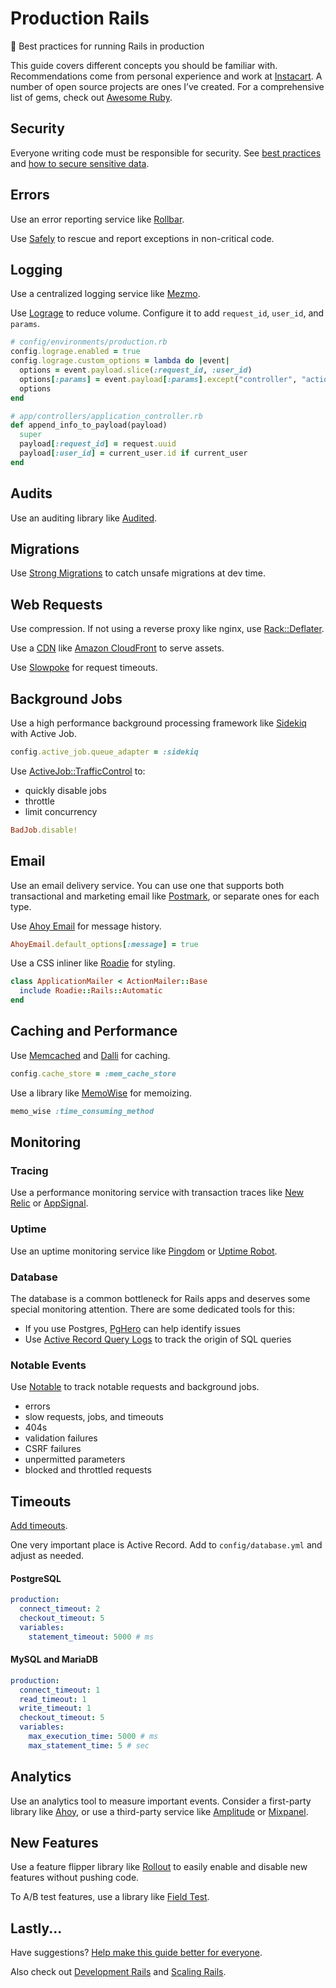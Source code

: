 # Production Rails

:rocket: Best practices for running Rails in production

This guide covers different concepts you should be familiar with. Recommendations come from personal experience and work at [Instacart](https://www.instacart.com/opensource). A number of open source projects are ones I’ve created. For a comprehensive list of gems, check out [Awesome Ruby](https://awesome-ruby.com).

## Security

Everyone writing code must be responsible for security. See [best practices](https://github.com/ankane/secure_rails) and [how to secure sensitive data](https://ankane.org/sensitive-data-rails).

## Errors

Use an error reporting service like [Rollbar](https://rollbar.com/).

Use [Safely](https://github.com/ankane/safely) to rescue and report exceptions in non-critical code.

## Logging

Use a centralized logging service like [Mezmo](https://www.mezmo.com/).

Use [Lograge](https://github.com/roidrage/lograge) to reduce volume. Configure it to add `request_id`, `user_id`, and `params`.

```ruby
# config/environments/production.rb
config.lograge.enabled = true
config.lograge.custom_options = lambda do |event|
  options = event.payload.slice(:request_id, :user_id)
  options[:params] = event.payload[:params].except("controller", "action")
  options
end

# app/controllers/application_controller.rb
def append_info_to_payload(payload)
  super
  payload[:request_id] = request.uuid
  payload[:user_id] = current_user.id if current_user
end
```

## Audits

Use an auditing library like [Audited](https://github.com/collectiveidea/audited).

## Migrations

Use [Strong Migrations](https://github.com/ankane/strong_migrations) to catch unsafe migrations at dev time.

## Web Requests

Use compression. If not using a reverse proxy like nginx, use [Rack::Deflater](https://www.schneems.com/2017/11/08/80-smaller-rails-footprint-with-rack-deflate/).

Use a [CDN](https://en.wikipedia.org/wiki/Content_delivery_network) like [Amazon CloudFront](https://aws.amazon.com/cloudfront/) to serve assets.

Use [Slowpoke](https://github.com/ankane/slowpoke) for request timeouts.

## Background Jobs

Use a high performance background processing framework like [Sidekiq](https://github.com/mperham/sidekiq) with Active Job.

```ruby
config.active_job.queue_adapter = :sidekiq
```

Use [ActiveJob::TrafficControl](https://github.com/nickelser/activejob-traffic_control) to:

- quickly disable jobs
- throttle
- limit concurrency

```ruby
BadJob.disable!
```

## Email

Use an email delivery service. You can use one that supports both transactional and marketing email like [Postmark](https://postmarkapp.com/), or separate ones for each type.

Use [Ahoy Email](https://github.com/ankane/ahoy_email) for message history.

```ruby
AhoyEmail.default_options[:message] = true
```

Use a CSS inliner like [Roadie](https://github.com/Mange/roadie-rails) for styling.

```ruby
class ApplicationMailer < ActionMailer::Base
  include Roadie::Rails::Automatic
end
```

## Caching and Performance

Use [Memcached](https://memcached.org/) and [Dalli](https://github.com/petergoldstein/dalli) for caching.

```ruby
config.cache_store = :mem_cache_store
```

Use a library like [MemoWise](https://github.com/panorama-ed/memo_wise) for memoizing.

```ruby
memo_wise :time_consuming_method
```

## Monitoring

### Tracing

Use a performance monitoring service with transaction traces like [New Relic](https://newrelic.com/) or [AppSignal](https://appsignal.com/).

### Uptime

Use an uptime monitoring service like [Pingdom](https://www.pingdom.com/) or [Uptime Robot](https://uptimerobot.com/).

### Database

The database is a common bottleneck for Rails apps and deserves some special monitoring attention. There are some dedicated tools for this:

- If you use Postgres, [PgHero](https://github.com/ankane/pghero) can help identify issues
- Use [Active Record Query Logs](https://api.rubyonrails.org/classes/ActiveRecord/QueryLogs.html) to track the origin of SQL queries

### Notable Events

Use [Notable](https://github.com/ankane/notable) to track notable requests and background jobs.

- errors
- slow requests, jobs, and timeouts
- 404s
- validation failures
- CSRF failures
- unpermitted parameters
- blocked and throttled requests

## Timeouts

[Add timeouts](https://github.com/ankane/the-ultimate-guide-to-ruby-timeouts).

One very important place is Active Record. Add to `config/database.yml` and adjust as needed.

#### PostgreSQL

```yml
production:
  connect_timeout: 2
  checkout_timeout: 5
  variables:
    statement_timeout: 5000 # ms
```

#### MySQL and MariaDB

```yml
production:
  connect_timeout: 1
  read_timeout: 1
  write_timeout: 1
  checkout_timeout: 5
  variables:
    max_execution_time: 5000 # ms
    max_statement_time: 5 # sec
```

## Analytics

Use an analytics tool to measure important events. Consider a first-party library like [Ahoy](https://github.com/ankane/ahoy), or use a third-party service like [Amplitude](https://amplitude.com/) or [Mixpanel](https://mixpanel.com/).

## New Features

Use a feature flipper library like [Rollout](https://github.com/FetLife/rollout) to easily enable and disable new features without pushing code.

To A/B test features, use a library like [Field Test](https://github.com/ankane/field_test).

## Lastly...

Have suggestions? [Help make this guide better for everyone](https://github.com/ankane/rails-best-practices/issues/new).

Also check out [Development Rails](Development.md) and [Scaling Rails](Scaling.md).
